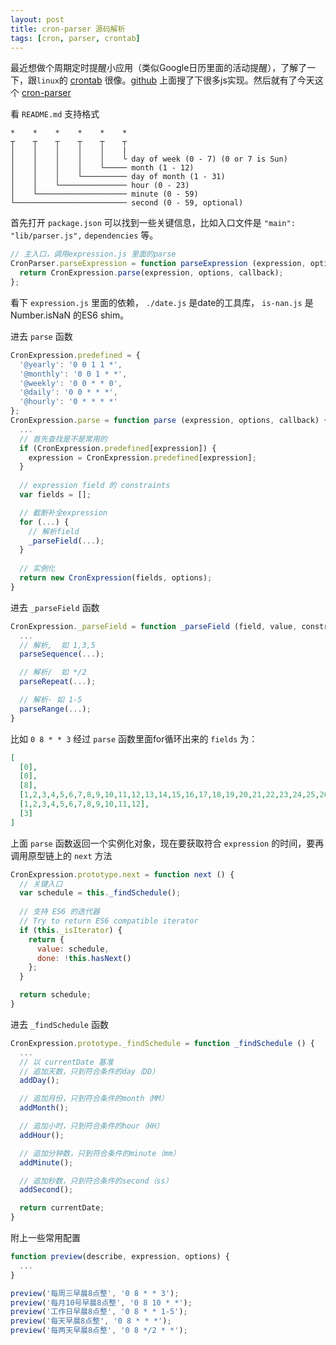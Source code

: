 ```yaml
---
layout: post
title: cron-parser 源码解析
tags: [cron, parser, crontab]
---
```


最近想做个周期定时提醒小应用（类似Google日历里面的活动提醒），了解了一下，跟`linux`的 [crontab](https://zh.wikipedia.org/wiki/Cron) 很像。[github](https://github.com/search?l=JavaScript&q=cron&type=Repositories&utf8=%E2%9C%93) 上面搜了下很多js实现。然后就有了今天这个 [cron-parser](https://github.com/harrisiirak/cron-parser)

看 `README.md` 支持格式

```
*    *    *    *    *    *
┬    ┬    ┬    ┬    ┬    ┬
│    │    │    │    │    |
│    │    │    │    │    └ day of week (0 - 7) (0 or 7 is Sun)
│    │    │    │    └───── month (1 - 12)
│    │    │    └────────── day of month (1 - 31)
│    │    └─────────────── hour (0 - 23)
│    └──────────────────── minute (0 - 59)
└───────────────────────── second (0 - 59, optional)
```

首先打开 `package.json` 可以找到一些关键信息，比如入口文件是 `"main": "lib/parser.js",` `dependencies` 等。

```js
// 主入口，调用expression.js 里面的parse
CronParser.parseExpression = function parseExpression (expression, options, callback) {
  return CronExpression.parse(expression, options, callback);
};
```

看下 `expression.js` 里面的依赖， `./date.js` 是date的工具库， `is-nan.js` 是 Number.isNaN 的ES6 shim。

进去 `parse` 函数 

```js
CronExpression.predefined = {
  '@yearly': '0 0 1 1 *',
  '@monthly': '0 0 1 * *',
  '@weekly': '0 0 * * 0',
  '@daily': '0 0 * * *',
  '@hourly': '0 * * * *'
};
CronExpression.parse = function parse (expression, options, callback) {
  ...
  // 首先查找是不是常用的
  if (CronExpression.predefined[expression]) {
    expression = CronExpression.predefined[expression];
  }
  
  // expression field 的 constraints
  var fields = [];

  // 截断补全expression
  for (...) {
    // 解析field
    _parseField(...);
  }
  
  // 实例化
  return new CronExpression(fields, options);
}
```

进去 `_parseField` 函数

```js
CronExpression._parseField = function _parseField (field, value, constraints) {
  ...
  // 解析,  如 1,3,5
  parseSequence(...);

  // 解析/  如 */2
  parseRepeat(...);

  // 解析- 如 1-5
  parseRange(...);
}
```

比如 `0 8 * * 3` 经过 `parse` 函数里面for循环出来的 `fields` 为：

```json
[
  [0],
  [0],
  [8],
  [1,2,3,4,5,6,7,8,9,10,11,12,13,14,15,16,17,18,19,20,21,22,23,24,25,26,27,28,29,30,31],
  [1,2,3,4,5,6,7,8,9,10,11,12],
  [3]
]
```
上面 `parse` 函数返回一个实例化对象，现在要获取符合 `expression` 的时间，要再调用原型链上的 `next` 方法

```js
CronExpression.prototype.next = function next () {
  // 关键入口
  var schedule = this._findSchedule();
  
  // 支持 ES6 的迭代器
  // Try to return ES6 compatible iterator
  if (this._isIterator) {
    return {
      value: schedule,
      done: !this.hasNext()
    };
  }

  return schedule;
}
```

进去 `_findSchedule` 函数 

```js
CronExpression.prototype._findSchedule = function _findSchedule () {
  ...
  // 以 currentDate 基准
  // 追加天数，只到符合条件的day（DD）
  addDay();

  // 追加月份，只到符合条件的month（MM）
  addMonth();

  // 追加小时，只到符合条件的hour（HH）
  addHour();

  // 追加分钟数，只到符合条件的minute（mm）
  addMinute();

  // 追加秒数，只到符合条件的second（ss）
  addSecond();

  return currentDate;
}
```

附上一些常用配置

```js
function preview(describe, expression, options) {
  ...
}

preview('每周三早晨8点整', '0 8 * * 3');
preview('每月10号早晨8点整', '0 8 10 * *');
preview('工作日早晨8点整', '0 8 * * 1-5');
preview('每天早晨8点整', '0 8 * * *');
preview('每两天早晨8点整', '0 8 */2 * *');
```
